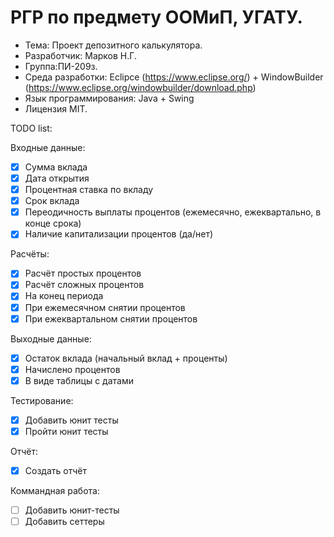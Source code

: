 # РГР по предмету ООМиП, УГАТУ.
* Тема: Проект депозитного калькулятора. 
* Разработчик: Марков Н.Г. 
* Группа:ПИ-209з.
* Среда разработки: Eclipce (https://www.eclipse.org/) + WindowBuilder (https://www.eclipse.org/windowbuilder/download.php)
* Язык программирования: Java + Swing
* Лицензия MIT.

TODO list:

Входные данные:
- [x] Сумма вклада
- [x] Дата открытия
- [x] Процентная ставка по вкладу
- [x] Срок вклада
- [x] Переодичность выплаты процентов (ежемесячно, ежеквартально, в конце срока)
- [x] Наличие капитализации процентов (да/нет)

Расчёты:

- [x] Расчёт простых процентов
- [x] Расчёт сложных процентов
- [x] На конец периода
- [x] При ежемесячном снятии процентов
- [x] При ежеквартальном снятии процентов

Выходные данные:
- [x] Остаток вклада (начальный вклад + проценты)
- [x] Начислено процентов
- [x] В виде таблицы с датами

Тестирование:
- [x] Добавить юнит тесты
- [x] Пройти юнит тесты

Отчёт:

- [x] Создать отчёт

Коммандная работа:

- [ ] Добавить юнит-тесты
- [ ] Добавить сеттеры